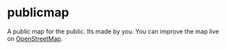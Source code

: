 # publicmap
A public map for the public. Its made by you. You can improve the map live on [OpenStreetMap](https://osm.org).
